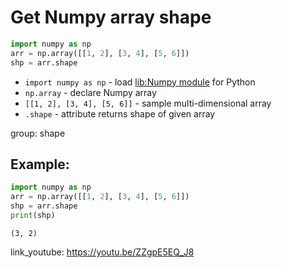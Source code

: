 # Get Numpy array shape

```python
import numpy as np
arr = np.array([[1, 2], [3, 4], [5, 6]])
shp = arr.shape
```

- `import numpy as np` - load [lib:Numpy module](/python-numpy/how-to-install-python-numpy-lib) for Python
- `np.array` - declare Numpy array
- `[[1, 2], [3, 4], [5, 6]]` - sample multi-dimensional array
- `.shape` - attribute returns shape of given array

group: shape

## Example: 
```python
import numpy as np
arr = np.array([[1, 2], [3, 4], [5, 6]])
shp = arr.shape
print(shp)
```
```
(3, 2)

```

link_youtube: https://youtu.be/ZZgpE5EQ_J8
